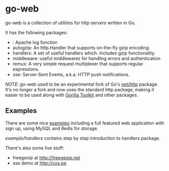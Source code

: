 # go-web

go-web is a collection of utilities for http servers written in Go.

It has the following packages:

- <root>: Apache log function
- autogzip: An http.Handler that supports on-the-fly gzip encoding.
- handlers: A set of useful handlers which. Includes gzip functionality.
- middleware: useful middlewares for handling errors and authentication
- remux: A very simple request multiplexer that supports regular expressions.
- sse: Server-Sent Events, a.k.a. HTTP push notifications.

*NOTE*: go-web used to be an experimental fork of Go's
[net/http](http://golang.org/pkg/net/http/) package. It's no longer a fork and
now uses the standard http package, making it easier to be used along with
[Gorilla Toolkit](http://www.gorillatoolkit.org) and other packages.

## Examples

There are some nice [examples](https://github.com/scale-it/go-web/tree/master/examples) including a full featured web application with sign up, using MySQL and
Redis for storage.

*example/handlers* contains step by step introduction to handlers package.

There's also some live stuff:

- freegeoip at http://freegeoip.net
- sse demo at http://cos.pe
